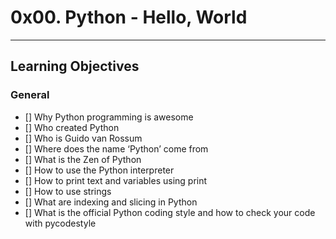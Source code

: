 # 0x00. Python - Hello, World
---
## Learning Objectives

### General

- [] Why Python programming is awesome
- [] Who created Python
- [] Who is Guido van Rossum
- [] Where does the name ‘Python’ come from
- [] What is the Zen of Python
- [] How to use the Python interpreter
- [] How to print text and variables using print
- [] How to use strings
- [] What are indexing and slicing in Python
- [] What is the official Python coding style and how to check your code with pycodestyle
